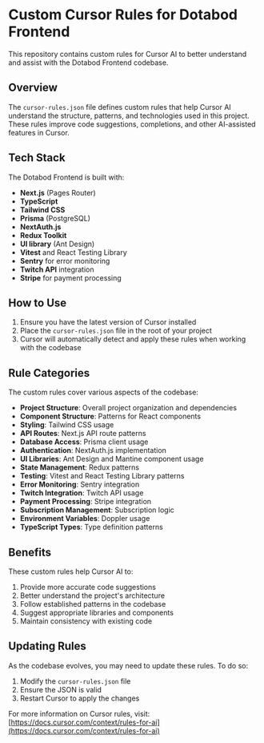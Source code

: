 # Custom Cursor Rules for Dotabod Frontend

This repository contains custom rules for Cursor AI to better understand and assist with the Dotabod Frontend codebase.

## Overview

The `cursor-rules.json` file defines custom rules that help Cursor AI understand the structure, patterns, and technologies used in this project. These rules improve code suggestions, completions, and other AI-assisted features in Cursor.

## Tech Stack

The Dotabod Frontend is built with:

- **Next.js** (Pages Router)
- **TypeScript**
- **Tailwind CSS**
- **Prisma** (PostgreSQL)
- **NextAuth.js**
- **Redux Toolkit**
- **UI library** (Ant Design)
- **Vitest** and React Testing Library
- **Sentry** for error monitoring
- **Twitch API** integration
- **Stripe** for payment processing

## How to Use

1. Ensure you have the latest version of Cursor installed
2. Place the `cursor-rules.json` file in the root of your project
3. Cursor will automatically detect and apply these rules when working with the codebase

## Rule Categories

The custom rules cover various aspects of the codebase:

- **Project Structure**: Overall project organization and dependencies
- **Component Structure**: Patterns for React components
- **Styling**: Tailwind CSS usage
- **API Routes**: Next.js API route patterns
- **Database Access**: Prisma client usage
- **Authentication**: NextAuth.js implementation
- **UI Libraries**: Ant Design and Mantine component usage
- **State Management**: Redux patterns
- **Testing**: Vitest and React Testing Library patterns
- **Error Monitoring**: Sentry integration
- **Twitch Integration**: Twitch API usage
- **Payment Processing**: Stripe integration
- **Subscription Management**: Subscription logic
- **Environment Variables**: Doppler usage
- **TypeScript Types**: Type definition patterns

## Benefits

These custom rules help Cursor AI to:

1. Provide more accurate code suggestions
2. Better understand the project's architecture
3. Follow established patterns in the codebase
4. Suggest appropriate libraries and components
5. Maintain consistency with existing code

## Updating Rules

As the codebase evolves, you may need to update these rules. To do so:

1. Modify the `cursor-rules.json` file
2. Ensure the JSON is valid
3. Restart Cursor to apply the changes

For more information on Cursor rules, visit: [https://docs.cursor.com/context/rules-for-ai](https://docs.cursor.com/context/rules-for-ai)
